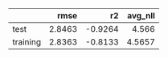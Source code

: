 |          |   rmse |      r2 |   avg_nll |
|:---------|-------:|--------:|----------:|
| test     | 2.8463 | -0.9264 |    4.566  |
| training | 2.8363 | -0.8133 |    4.5657 |